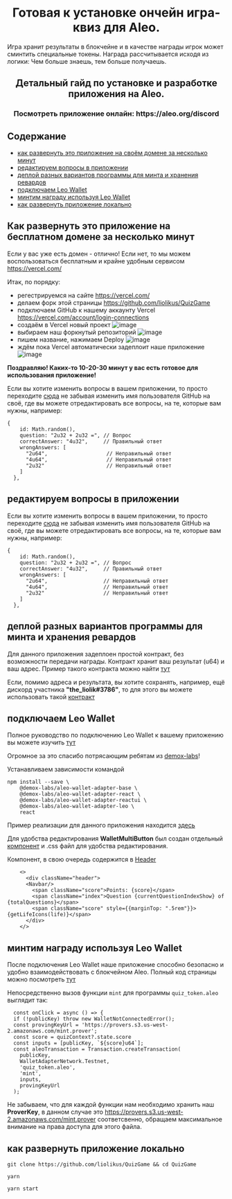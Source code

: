 <h1 align="center">Готовая к установке ончейн игра-квиз для Aleo.</h1>
Игра хранит результаты в блокчейне и в качестве награды игрок может сминтить специальные токены.
Награда рассчитывается исходя из логики: Чем больше знаешь, тем больше получаешь.

<h2 align="center">Детальный гайд по установке и разработке приложения на Aleo.</h2>
<h3 align="center">Посмотреть приложение онлайн: https://aleo.org/discord</h3>


## Содержание
  - [как развернуть это приложение на своём домене за несколько минут](#как-развернуть-это-приложение-на-бесплатном-домене-за-несколько-минут)
  - [редактируем вопросы в приложении](#редактируем-вопросы-в-приложении)
  - [деплой разных вариантов программы для минта и хранения ревардов](#деплой-разных-вариантов-программы-для-минта-и-хранения-ревардов)
  - [подключаем Leo Wallet](#подключаем-leo-wallet)
  - [минтим награду используя Leo Wallet](#минтим-награду-используя-leo-wallet)
  - [как развернуть приложение локально](#как-развернуть-приложение-локально)
 
## Как развернуть это приложение на бесплатном домене за несколько минут
Если у вас уже есть домен - отлично!
Если нет, то мы можем воспользоваться бесплатным и крайне удобным сервисом https://vercel.com/

Итак, по порядку:
  - регестрируемся на сайте https://vercel.com/
  - делаем форк этой страницы https://github.com/liolikus/QuizGame
  - подключаем GitHub к нашему аккаунту Vercel https://vercel.com/account/login-connections
  - создаём в Vercel новый проект ![image](https://github.com/liolikus/QuizGame/assets/85246338/995f4308-336e-4260-8107-c2f555afe02b)
  - выбираем наш форкнутый репозиторий ![image](https://github.com/liolikus/QuizGame/assets/85246338/639f016a-4ed2-43dd-a223-fd5064b841aa)
  - пишем название, нажимаем Deploy ![image](https://github.com/liolikus/QuizGame/assets/85246338/59732ffa-3c37-4342-9d77-cfde1611eea4)
  - ждём пока Vercel автоматически задеплоит наше приложение ![image](https://github.com/liolikus/QuizGame/assets/85246338/f9303bda-7692-4ac3-8b0b-ad952b4a139a)
 
 **Поздравляю! Каких-то 10-20-30 минут у вас есть готовое для использования приложение!**

Если вы хотите изменить вопросы в вашем приложении, то просто переходите [сюда](https://github.com/liolikus/QuizGame/blob/main/src/Game/randomdata.ts) не забывая изменить имя пользователя GitHub на своё, где вы можете отредактировать все вопросы, на те, которые вам нужны, например:
```tsx
{
    id: Math.random(),
    question: "2u32 + 2u32 =", // Вопрос
    correctAnswer: "4u32",     // Правильный ответ
    wrongAnswers: [
      "2u64",                   // Неправильный ответ
      "4u64",                   // Неправильный ответ
      "2u32"                    // Неправильный ответ
    ]
  },
```

## редактируем вопросы в приложении
Если вы хотите изменить вопросы в вашем приложении, то просто переходите [сюда](https://github.com/liolikus/QuizGame/blob/main/src/Game/randomdata.ts) не забывая изменить имя пользователя GitHub на своё, где вы можете отредактировать все вопросы, на те, которые вам нужны, например:
```tsx
{
    id: Math.random(),
    question: "2u32 + 2u32 =", // Вопрос
    correctAnswer: "4u32",     // Правильный ответ
    wrongAnswers: [
      "2u64",                  // Неправильный ответ
      "4u64",                  // Неправильный ответ
      "2u32"                   // Неправильный ответ
    ]
  },
```
## деплой разных вариантов программы для минта и хранения ревардов
Для данного приложения задеплоен простой контракт, без возможности передачи награды.
Контракт хранит ваш результат (u64) и ваш адрес.
Пример такого контракта можно найти [тут](https://github.com/liolikus/quiz_token)

Если, помимо адреса и результата, вы хотите сохранять, например, ещё дискорд участника **"the_liolik#3786"**, то для этого вы можете использовать такой [контракт](https://github.com/liolikus/quiz_token_with_username)
## подключаем Leo Wallet
Полное руководство по подключению Leo Wallet к вашему приложению вы можете изучить [тут](https://github.com/demox-labs/aleo-wallet-adapter)

Огромное за это спасибо потрясающим ребятам из [demox-labs](https://github.com/demox-labs)!

Устанавливаем зависимости командой
```
npm install --save \
    @demox-labs/aleo-wallet-adapter-base \
    @demox-labs/aleo-wallet-adapter-react \
    @demox-labs/aleo-wallet-adapter-reactui \
    @demox-labs/aleo-wallet-adapter-leo \
    react
```
Пример реализации для данного приложения находится [здесь](https://github.com/liolikus/QuizGame/blob/main/src/App.tsx)

Для удобства редактирования **WalletMultiButton** был создан отдельный [компонент](https://github.com/liolikus/QuizGame/tree/main/src/Game/pages/quizGame/components/navbar) и .css файл для удобства редактирования.

Компонент, в свою очередь содержится в [Header](https://github.com/liolikus/QuizGame/blob/main/src/Game/pages/quizGame/components/header/Header.tsx)
```tsx
    <>
      <div className="header">
      <Navbar/>
        <span className="score">Points: {score}</span>
        <span className="index">Question {currentQuestionIndexShow} of {totalQuestions}</span>
        <span className="score" style={{marginTop: ".5rem"}}>{getLifeIcons(life)}</span>
      </div>
    </>
```
## минтим награду используя Leo Wallet
После подключения Leo Wallet наше приложение способно безопасно и удобно взаимодействовать с блокчейном Aleo.
Полный код страницы можно посмотреть [тут](https://github.com/liolikus/QuizGame/blob/main/src/Game/pages/quizGame/components/result/Result.tsx)

Непосредственно вызов функции `mint` для программы `quiz_token.aleo` выглядит так:
  ```tsx
    const onClick = async () => {
    if (!publicKey) throw new WalletNotConnectedError();
    const provingKeyUrl = 'https://provers.s3.us-west-2.amazonaws.com/mint.prover';
    const score = quizContext?.state.score
    const inputs = [publicKey, `${score}u64`];
    const aleoTransaction = Transaction.createTransaction(
      publicKey,
      WalletAdapterNetwork.Testnet,
      'quiz_token.aleo',
      'mint',
      inputs,
      provingKeyUrl
    );
  ```
Не забываем, что для каждой функции нам необходимо хранить наш **ProverKey**, в данном случае это https://provers.s3.us-west-2.amazonaws.com/mint.prover соответсвенно, обращаем максимальное внимание на права доступа для этого файла.

## как развернуть приложение локально
```
git clone https://github.com/liolikus/QuizGame && cd QuizGame
 ```
 ```
 yarn
 ```
 ```
 yarn start
 ```

